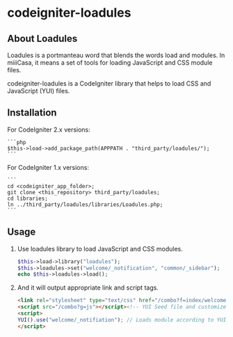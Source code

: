 codeigniter-loadules
====================

## About Loadules

Loadules is a portmanteau word that blends the words load and modules.
In miiiCasa, it means a set of tools for loading JavaScript and CSS module files.

codeigniter-loadules is a CodeIgniter library that helps to load CSS and JavaScript (YUI) files.

## Installation

For CodeIgniter 2.x versions:

    ```php
    $this->load->add_package_path(APPPATH . "third_party/loadules/");        
    ```

For CodeIgniter 1.x versions:

    ```    
    cd <codeigniter_app_folder>;
    git clone <this_repository> third_party/loadules;
    cd libraries;
    ln ../third_party/loadules/libraries/Loadules.php;
    ```

## Usage

1. Use loadules library to load JavaScript and CSS modules.

    ```php
    $this->load->library("loadules");
    $this->loadules->set("welcome/_notification", "common/_sidebar");
    echo $this->loadules->load();
    ```

1. And it will output appropriate link and script tags.

    ```html
    <link rel="stylesheet" type="text/css" href="/combo?f=index/welcome/_notification.css,index/common/_sidebar.css">
    <script src="/combo?g=js"></script><!-- YUI Seed file and customized meta-data -->
    <script>
    YUI().use("welcome/_notifiation"); // Loads module according to YUI meta-data.
    </script>
    ```
